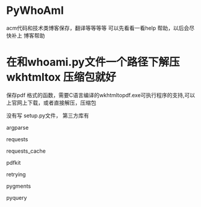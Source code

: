 # PyWhoAmI
acm代码和技术类博客保存，翻译等等等等
可以先看看一看help 帮助，以后会尽快补上 博客帮助
# 在和whoami.py文件一个路径下解压  wkhtmltox  压缩包就好
保存pdf 格式的函数，需要C语言编译的wkhtmltopdf.exe可执行程序的支持,可以上官网上下载，或者直接解压，压缩包

没有写 setup.py文件，
第三方库有

argparse

requests

requests_cache

pdfkit

retrying

pygments

pyquery
